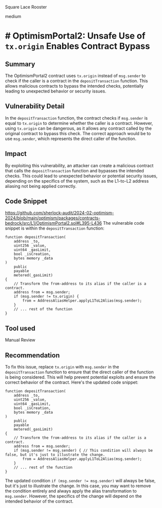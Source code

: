 Square Lace Rooster

medium

# # OptimismPortal2: Unsafe Use of `tx.origin` Enables Contract Bypass

## Summary

The OptimismPortal2 contract uses `tx.origin` instead of `msg.sender` to check if the caller is a contract in the `depositTransaction` function. This allows malicious contracts to bypass the intended checks, potentially leading to unexpected behavior or security issues.

## Vulnerability Detail

In the `depositTransaction` function, the contract checks if `msg.sender` is equal to `tx.origin` to determine whether the caller is a contract. However, using `tx.origin` can be dangerous, as it allows any contract called by the original contract to bypass this check. The correct approach would be to use `msg.sender`, which represents the direct caller of the function.

## Impact

By exploiting this vulnerability, an attacker can create a malicious contract that calls the `depositTransaction` function and bypasses the intended checks. This could lead to unexpected behavior or potential security issues, depending on the specifics of the system, such as the L1-to-L2 address aliasing not being applied correctly.

## Code Snippet
https://github.com/sherlock-audit/2024-02-optimism-2024/blob/main/optimism/packages/contracts-bedrock/src/L1/OptimismPortal2.sol#L395-L436
The vulnerable code snippet is within the `depositTransaction` function:
```solidity
function depositTransaction(
    address _to,
    uint256 _value,
    uint64 _gasLimit,
    bool _isCreation,
    bytes memory _data
)
    public
    payable
    metered(_gasLimit)
{
    // Transform the from-address to its alias if the caller is a contract.
    address from = msg.sender;
    if (msg.sender != tx.origin) {
        from = AddressAliasHelper.applyL1ToL2Alias(msg.sender);
    }
    // ... rest of the function
}
```

## Tool used

Manual Review

## Recommendation

To fix this issue, replace `tx.origin` with `msg.sender` in the `depositTransaction` function to ensure that the direct caller of the function is being considered. This will help prevent potential exploits and ensure the correct behavior of the contract. Here's the updated code snippet:
```solidity
function depositTransaction(
    address _to,
    uint256 _value,
    uint64 _gasLimit,
    bool _isCreation,
    bytes memory _data
)
    public
    payable
    metered(_gasLimit)
{
    // Transform the from-address to its alias if the caller is a contract.
    address from = msg.sender;
    if (msg.sender != msg.sender) { // This condition will always be false, but it's just to illustrate the change.
        from = AddressAliasHelper.applyL1ToL2Alias(msg.sender);
    }
    // ... rest of the function
}
```
The updated condition `if (msg.sender != msg.sender)` will always be false, but it's just to illustrate the change. In this case, you may want to remove the condition entirely and always apply the alias transformation to `msg.sender`. However, the specifics of the change will depend on the intended behavior of the contract.
